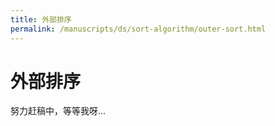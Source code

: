 ```yaml
---
title: 外部排序
permalink: /manuscripts/ds/sort-algorithm/outer-sort.html
---
```

# 外部排序

努力赶稿中，等等我呀...

